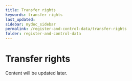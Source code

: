 ```yaml
---
title: Transfer rights
keywords: transfer rights
last_updated: 
sidebar: mydoc_sidebar
permalink: /register-and-control-data/transfer-rights
folder: register-and-control-data
---
```


# Transfer rights

Content will be updated later.